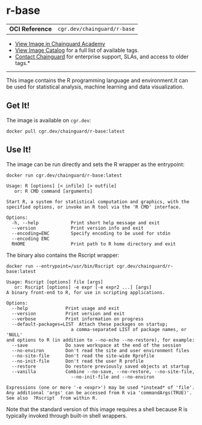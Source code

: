 <!--monopod:start-->
# r-base
| | |
| - | - |
| **OCI Reference** | `cgr.dev/chainguard/r-base` |


* [View Image in Chainguard Academy](https://edu.chainguard.dev/chainguard/chainguard-images/reference/r-base/overview/)
* [View Image Catalog](https://console.enforce.dev/images/catalog) for a full list of available tags.
* [Contact Chainguard](https://www.chainguard.dev/chainguard-images) for enterprise support, SLAs, and access to older tags.*

---
<!--monopod:end-->

<!--overview:start-->
This image contains the R programming language and environment.It can be used for statistical analysis, machine learning and data visualization.
<!--overview:end-->

<!--getting:start-->
## Get It!
The image is available on `cgr.dev`:

```
docker pull cgr.dev/chainguard/r-base:latest
```
<!--getting:end-->

<!--body:start-->
## Use It!

The image can be run directly and sets the R wrapper as the entrypoint:

```shell
docker run cgr.dev/chainguard/r-base:latest

Usage: R [options] [< infile] [> outfile]
   or: R CMD command [arguments]

Start R, a system for statistical computation and graphics, with the
specified options, or invoke an R tool via the 'R CMD' interface.

Options:
  -h, --help            Print short help message and exit
  --version             Print version info and exit
  --encoding=ENC        Specify encoding to be used for stdin
  --encoding ENC
  RHOME                 Print path to R home directory and exit
```

The binary also contains the Rscript wrapper:

```shell
docker run --entrypoint=/usr/bin/Rscript cgr.dev/chainguard/r-base:latest

Usage: Rscript [options] file [args]
   or: Rscript [options] -e expr [-e expr2 ...] [args]
A binary front-end to R, for use in scripting applications.

Options:
  --help              Print usage and exit
  --version           Print version and exit
  --verbose           Print information on progress
  --default-packages=LIST  Attach these packages on startup;
                        a comma-separated LIST of package names, or 'NULL'
and options to R (in addition to --no-echo --no-restore), for example:
  --save              Do save workspace at the end of the session
  --no-environ        Don't read the site and user environment files
  --no-site-file      Don't read the site-wide Rprofile
  --no-init-file      Don't read the user R profile
  --restore           Do restore previously saved objects at startup
  --vanilla           Combine --no-save, --no-restore, --no-site-file,
                        --no-init-file and --no-environ

Expressions (one or more '-e <expr>') may be used *instead* of 'file'.
Any additional 'args' can be accessed from R via 'commandArgs(TRUE)'.
See also  ?Rscript  from within R.
```

Note that the standard version of this image requires a shell because R is typically
invoked through built-in shell wrappers.
<!--body:end-->
